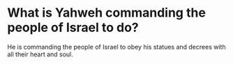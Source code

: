 # What is Yahweh commanding the people of Israel to do?

He is commanding the people of Israel to obey his statues and decrees with all their heart and soul.

